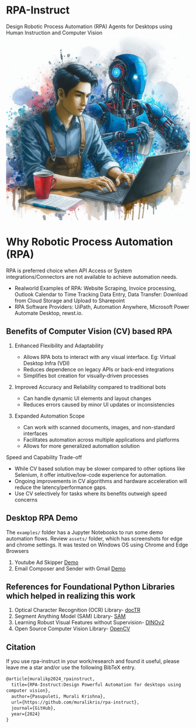 # RPA-Instruct
Design Robotic Process Automation (RPA) Agents for Desktops using Human Instruction and Computer Vision
![RPA Instructing RPA Agent](./assets/rpa_instruct.jfif)

# Why Robotic Process Automation (RPA)
RPA is preferred choice when API Access or System integrations/Connectors are not available to achieve automation needs.

- Realworld Examples of RPA: Website Scraping, Invoice processing, Outlook Calendar to Time Tracking Data Entry, Data Transfer: Download from Cloud Storage and Upload to Sharepoint
- RPA Software Providers: UiPath, Automation Anywhere, Microsoft Power Automate Desktop, rewst.io.

## Benefits of Computer Vision (CV) based RPA
1. Enhanced Flexibility and Adaptability
   - Allows RPA bots to interact with any visual interface. Eg: Virtual Desktop Infra (VDI)
   - Reduces dependence on legacy APIs or back-end integrations
   - Simplifies bot creation for visually-driven processes

2. Improved Accuracy and Reliability compared to traditional bots
   - Can handle dynamic UI elements and layout changes
   - Reduces errors caused by minor UI updates or inconsistencies

3. Expanded Automation Scope
   - Can work with scanned documents, images, and non-standard interfaces
   - Facilitates automation across multiple applications and platforms
   - Allows for more generalized automation solution

Speed and Capability Trade-off
   - While CV based solution may be slower compared to other options like Selenium, it offer intuitive/low-code experience for automation.
   - Ongoing improvements in CV algorithms and hardware acceleration will reduce the latency/performance gaps.
   - Use CV selectively for tasks where its benefits outweigh speed concerns

## Desktop RPA Demo
The `examples/` folder has a Jupyter Notebooks to run some demo automation flows. Review `assets/` folder, which has screenshots for edge and chrome settings. It was tested on Windows OS using Chrome and Edge Browsers

1. Youtube Ad Skipper [Demo](https://youtu.be/C6iz0lt0SoE)
2. Email Composer and Sender with Gmail [Demo](https://youtu.be/LvAx3oF-89M)

## References for Foundational Python Libraries which helped in realizing this work
1. Optical Character Recognition (OCR) Library- [docTR](https://github.com/mindee/doctr)
2. Segment Anything Model (SAM) Library- [SAM](https://github.com/facebookresearch/segment-anything)
3. Learning Robust Visual Features without Supervision- [DINOv2](https://github.com/facebookresearch/dinov2)
4. Open Source Computer Vision Library- [OpenCV](https://github.com/opencv/opencv-python)

## Citation
If you use rpa-instruct in your work/research and found it useful, please leave me a star and/or use the following BibTeX entry.
```
@article{muralikp2024_rpainstruct,
  title={RPA-Instruct:Design Powerful Automation for desktops using computer vision},
  author={Pasupuleti, Murali Krishna},
  url={https://github.com/muralikris/rpa-instruct},
  journal={GitHub},
  year={2024}
}
```

